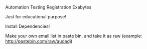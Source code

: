 ﻿Automation Testing Registration Exabytes

Just for educational purpose!

Install Dependencies!

Make your own email list in paste bin, and take it as raw (example: http://pastebin.com/raw/audadj)
